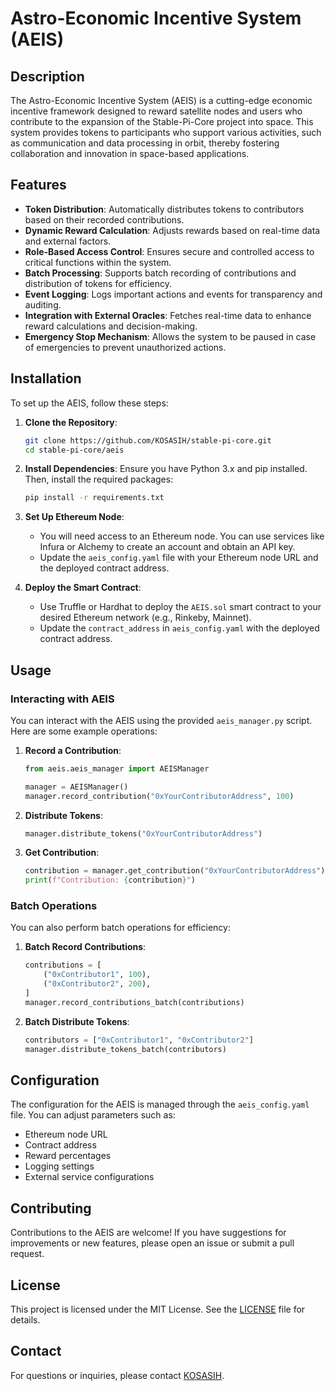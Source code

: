 # Astro-Economic Incentive System (AEIS)

## Description

The Astro-Economic Incentive System (AEIS) is a cutting-edge economic incentive framework designed to reward satellite nodes and users who contribute to the expansion of the Stable-Pi-Core project into space. This system provides tokens to participants who support various activities, such as communication and data processing in orbit, thereby fostering collaboration and innovation in space-based applications.

## Features

- **Token Distribution**: Automatically distributes tokens to contributors based on their recorded contributions.
- **Dynamic Reward Calculation**: Adjusts rewards based on real-time data and external factors.
- **Role-Based Access Control**: Ensures secure and controlled access to critical functions within the system.
- **Batch Processing**: Supports batch recording of contributions and distribution of tokens for efficiency.
- **Event Logging**: Logs important actions and events for transparency and auditing.
- **Integration with External Oracles**: Fetches real-time data to enhance reward calculations and decision-making.
- **Emergency Stop Mechanism**: Allows the system to be paused in case of emergencies to prevent unauthorized actions.

## Installation

To set up the AEIS, follow these steps:

1. **Clone the Repository**:
   ```bash
   git clone https://github.com/KOSASIH/stable-pi-core.git
   cd stable-pi-core/aeis
   ```

2. **Install Dependencies**:
   Ensure you have Python 3.x and pip installed. Then, install the required packages:
   ```bash
   pip install -r requirements.txt
   ```

3. **Set Up Ethereum Node**:
   - You will need access to an Ethereum node. You can use services like Infura or Alchemy to create an account and obtain an API key.
   - Update the `aeis_config.yaml` file with your Ethereum node URL and the deployed contract address.

4. **Deploy the Smart Contract**:
   - Use Truffle or Hardhat to deploy the `AEIS.sol` smart contract to your desired Ethereum network (e.g., Rinkeby, Mainnet).
   - Update the `contract_address` in `aeis_config.yaml` with the deployed contract address.

## Usage

### Interacting with AEIS

You can interact with the AEIS using the provided `aeis_manager.py` script. Here are some example operations:

1. **Record a Contribution**:
   ```python
   from aeis.aeis_manager import AEISManager

   manager = AEISManager()
   manager.record_contribution("0xYourContributorAddress", 100)
   ```

2. **Distribute Tokens**:
   ```python
   manager.distribute_tokens("0xYourContributorAddress")
   ```

3. **Get Contribution**:
   ```python
   contribution = manager.get_contribution("0xYourContributorAddress")
   print(f"Contribution: {contribution}")
   ```

### Batch Operations

You can also perform batch operations for efficiency:

1. **Batch Record Contributions**:
   ```python
   contributions = [
       ("0xContributor1", 100),
       ("0xContributor2", 200),
   ]
   manager.record_contributions_batch(contributions)
   ```

2. **Batch Distribute Tokens**:
   ```python
   contributors = ["0xContributor1", "0xContributor2"]
   manager.distribute_tokens_batch(contributors)
   ```

## Configuration

The configuration for the AEIS is managed through the `aeis_config.yaml` file. You can adjust parameters such as:

- Ethereum node URL
- Contract address
- Reward percentages
- Logging settings
- External service configurations

## Contributing

Contributions to the AEIS are welcome! If you have suggestions for improvements or new features, please open an issue or submit a pull request.

## License

This project is licensed under the MIT License. See the [LICENSE](LICENSE) file for details.

## Contact

For questions or inquiries, please contact [KOSASIH](https://github.com/KOSASIH).
